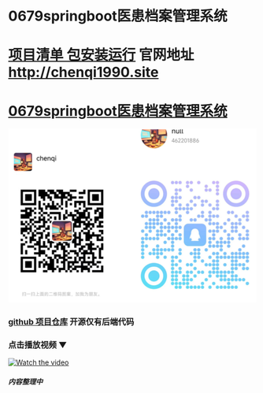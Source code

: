 # 0679springboot医患档案管理系统


# [项目清单 包安装运行](http://chenqi1990.site) 官网地址 http://chenqi1990.site

# [0679springboot医患档案管理系统](https://github.com/GraduationProject-springboot/0679springboot)

![picture](https://raw.githubusercontent.com/GraduationProject-springboot/.github/main/img/wx.png)

### [github 项目仓库](https://github.com/GraduationProject-springboot/allSpringbootProjects) 开源仅有后端代码

### 点击播放视频 ▼
[![Watch the video](https://i.sstatic.net/Vp2cE.png)](https://www.bilibili.com/video/BV14HerezEwW?p=33)

#####   内容整理中  











